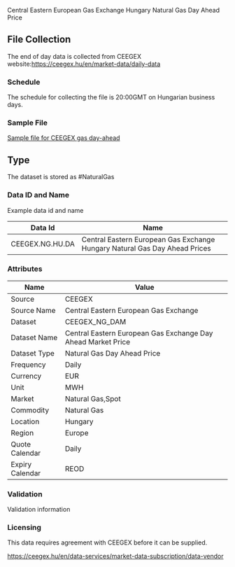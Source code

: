 Central Eastern European Gas Exchange Hungary Natural Gas Day Ahead Price

## File Collection

The end of day data is collected from CEEGEX website:https://ceegex.hu/en/market-data/daily-data  

### Schedule

The schedule for collecting the file is 20:00GMT on Hungarian business days.

### Sample File

[Sample file for CEEGEX gas day-ahead](pathname://../../daily_market_data_export.xlsx)

## Type

The dataset is stored as #NaturalGas

### Data ID and Name

Example data id and name

|**Data Id**|**Name**|
|-|-|
|CEEGEX.NG.HU.DA|Central Eastern European Gas Exchange Hungary Natural Gas Day Ahead Prices|

### Attributes

|Name|Value|
|-|-|
|Source|CEEGEX|
|Source Name|Central Eastern European Gas Exchange|
|Dataset|CEEGEX_NG_DAM|
|Dataset Name|Central Eastern European Gas Exchange Day Ahead Market Price|
|Dataset Type|Natural Gas Day Ahead Price|
|Frequency|Daily|
|Currency|EUR|
|Unit|MWH|
|Market|Natural Gas,Spot|
|Commodity|Natural Gas|
|Location|Hungary|
|Region|Europe|
|Quote Calendar|Daily|
|Expiry Calendar|REOD|

### Validation

Validation information

### Licensing

This data requires agreement with CEEGEX before it can be supplied.

https://ceegex.hu/en/data-services/market-data-subscription/data-vendor